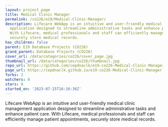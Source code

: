 ```yaml
---
layout: project_page
title: Medical Clinic Manager
permalink: /co226/e19/Medical-Clinic-Manager/
description: Lifecare WebApp is an intuitive and user-friendly medical clinic management
  application designed to streamline administrative tasks and enhance patient care.
  With Lifecare, medical professionals and staff can efficiently manage patient appointments,
  securely store medical records.
has_children: false
parent: E19 Database Projects (CO226)
grand_parent: Database Projects (CO226)
cover_url: /data/categories/co226/cover_page.jpg
thumbnail_url: /data/categories/co226/thumbnail.jpg
repo_url: https://github.com/cepdnaclk/e19-co226-Medical-Clinic-Manager
page_url: https://cepdnaclk.github.io/e19-co226-Medical-Clinic-Manager
forks: 2
watchers: 0
stars: 0
started_on: '2023-07-25T16:16:36Z'
---
```


Lifecare WebApp is an intuitive and user-friendly medical clinic management application designed to streamline administrative tasks and enhance patient care. With Lifecare, medical professionals and staff can efficiently manage patient appointments, securely store medical records.
